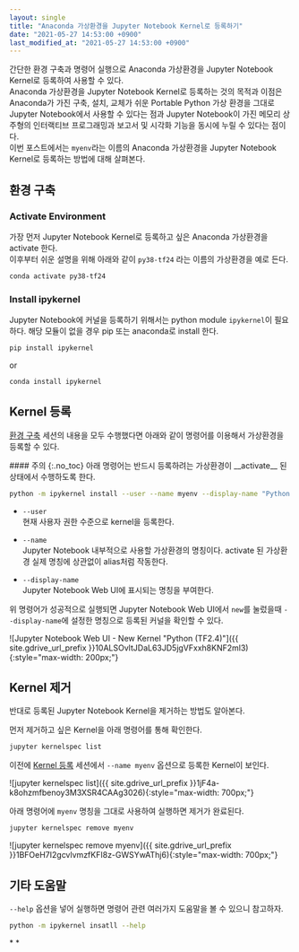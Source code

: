 ```yaml
---
layout: single
title: "Anaconda 가상환경을 Jupyter Notebook Kernel로 등록하기"
date: "2021-05-27 14:53:00 +0900"
last_modified_at: "2021-05-27 14:53:00 +0900"
---
```

간단한 환경 구축과 명령어 실행으로 Anaconda 가상환경을 Jupyter Notebook Kernel로 등록하여 사용할 수 있다.<br/>
Anaconda 가상환경을 Jupyter Notebook Kernel로 등록하는 것의 목적과 이점은
Anaconda가 가진 구축, 설치, 교체가 쉬운 Portable Python 가상 환경을 그대로 Jupyter Notebook에서 사용할 수 있다는 점과
Jupyter Notebook이 가진 메모리 상주형의 인터랙티브 프로그래밍과 보고서 및 시각화 기능을 동시에 누릴 수 있다는 점이다.<br/>
이번 포스트에서는 `myenv`라는 이름의 Anaconda 가상환경을 Jupyter Notebook Kernel로 등록하는 방법에 대해 살펴본다.

## 환경 구축

### Activate Environment

가장 먼저 Jupyter Notebook Kernel로 등록하고 싶은 Anaconda 가상환경을 activate 한다.<br/>
이후부터 쉬운 설명을 위해 아래와 같이 `py38-tf24` 라는 이름의 가상환경을 예로 든다.

```bash
conda activate py38-tf24
```

### Install ipykernel

Jupyter Notebook에 커널을 등록하기 위해서는 python module `ipykernel`이 필요하다.
해당 모듈이 없을 경우 pip 또는 anaconda로 install 한다.

```bash
pip install ipykernel
```

or

```bash
conda install ipykernel
```

## Kernel 등록

[환경 구축](#환경-구축) 세션의 내용을 모두 수행했다면 아래와 같이 명령어를 이용해서 가상환경을 등록할 수 있다.

<div class="notice--warning" markdown="1">
#### 주의
{:.no_toc}
아래 명령어는 반드시 등록하려는 가상환경이 __activate__ 된 상태에서 수행하도록 한다.
</div>

```bash
python -m ipykernel install --user --name myenv --display-name "Python (TF2.4)"
```

* `--user`<br/>
  현재 사용자 권한 수준으로 kernel을 등록한다.

* `--name`<br/>
  Jupyter Notebook 내부적으로 사용할 가상환경의 명칭이다. activate 된 가상환경 실제 명칭에 상관없이 alias처럼 작동한다.

* `--display-name`<br/>
  Jupyter Notebook Web UI에 표시되는 명칭을 부여한다.

위 명령어가 성공적으로 실행되면 Jupyter Notebook Web UI에서 `new`를 눌렀을때
`--display-name`에 설정한 명칭으로 등록된 커널을 확인할 수 있다.

![Jupyter Notebook Web UI - New Kernel "Python (TF2.4)"]({{ site.gdrive_url_prefix }}10ALSOvltJDaL63JD5jgVFxxh8KNF2ml3){:style="max-width: 200px;"}

## Kernel 제거

반대로 등록된 Jupyter Notebook Kernel을 제거하는 방법도 알아본다.

먼저 제거하고 싶은 Kernel을 아래 명령어를 통해 확인한다.

```bash
jupyter kernelspec list
```

이전에 [Kernel 등록](#kernel-등록) 세션에서 `--name myenv` 옵션으로 등록한 Kernel이 보인다.

![jupyter kernelspec list]({{ site.gdrive_url_prefix }}1jF4a-k8ohzmfbenoy3M3XSR4CAAg3026){:style="max-width: 700px;"}

아래 명령어에 `myenv` 명칭을 그대로 사용하여 실행하면 제거가 완료된다.

```bash
jupyter kernelspec remove myenv
```

![jupyter kernelspec remove myenv]({{ site.gdrive_url_prefix }}1BFOeH7I2gcvlvmzfKFI8z-GWSYwAThj6){:style="max-width: 700px;"}

## 기타 도움말

`--help` 옵션을 넣어 실행하면 명령어 관련 여러가지 도움말을 볼 수 있으니 참고하자.

```bash
python -m ipykernel insatll --help
```

<div class="md-reference" markdown=1>
* <https://ipython.readthedocs.io/en/stable/install/kernel_install.html>
* <https://stackoverflow.com/questions/42635310/remove-kernel-on-jupyter-notebook>
</div>
